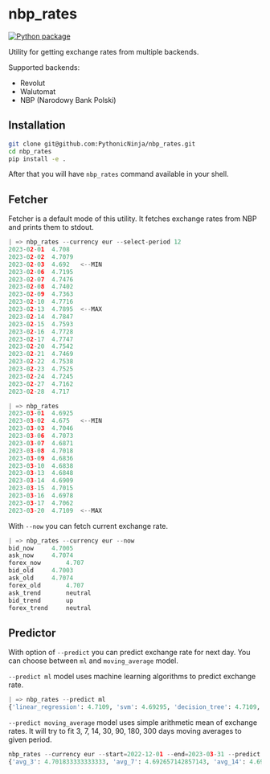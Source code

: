 # nbp_rates

[![Python package](https://github.com/PythonicNinja/nbp_rates/actions/workflows/python-package.yml/badge.svg)](https://github.com/PythonicNinja/nbp_rates/actions/workflows/python-package.yml)

Utility for getting exchange rates from multiple backends.

Supported backends:
- Revolut
- Walutomat
- NBP (Narodowy Bank Polski)

## Installation

```bash
git clone git@github.com:PythonicNinja/nbp_rates.git
cd nbp_rates
pip install -e .
```

After that you will have `nbp_rates` command available in your shell.

## Fetcher

Fetcher is a default mode of this utility. It fetches exchange rates from NBP and prints them to stdout.

```python
| => nbp_rates --currency eur --select-period 12
2023-02-01	4.708
2023-02-02	4.7079
2023-02-03	4.692	<--MIN
2023-02-06	4.7195
2023-02-07	4.7476
2023-02-08	4.7402
2023-02-09	4.7363
2023-02-10	4.7716
2023-02-13	4.7895	<--MAX
2023-02-14	4.7847
2023-02-15	4.7593
2023-02-16	4.7728
2023-02-17	4.7747
2023-02-20	4.7542
2023-02-21	4.7469
2023-02-22	4.7538
2023-02-23	4.7525
2023-02-24	4.7245
2023-02-27	4.7162
2023-02-28	4.717
```

```python
| => nbp_rates
2023-03-01	4.6925
2023-03-02	4.675	<--MIN
2023-03-03	4.7046
2023-03-06	4.7073
2023-03-07	4.6871
2023-03-08	4.7018
2023-03-09	4.6836
2023-03-10	4.6838
2023-03-13	4.6848
2023-03-14	4.6909
2023-03-15	4.7015
2023-03-16	4.6978
2023-03-17	4.7062
2023-03-20	4.7109	<--MAX
```

With `--now` you can fetch current exchange rate.

```python
| => nbp_rates --currency eur --now
bid_now		4.7005
ask_now		4.7074
forex_now		4.707
bid_old		4.7003
ask_old		4.7074
forex_old		4.707
ask_trend		neutral
bid_trend		up
forex_trend		neutral
```

## Predictor

With option of `--predict` you can predict exchange rate for next day.
You can choose between `ml` and `moving_average` model.

`--predict ml` model uses machine learning algorithms to predict exchange rate. 

```python
| => nbp_rates --predict ml
{'linear_regression': 4.7109, 'svm': 4.69295, 'decision_tree': 4.7109, 'random_forest': 4.709264999999995, 'avg': 4.706003749999998}
```

`--predict moving_average` model uses simple arithmetic mean of exchange rates.
It will try to fit 3, 7, 14, 30, 90, 180, 300 days moving averages to given period.

```python
nbp_rates --currency eur --start=2022-12-01 --end=2023-03-31 --predict moving_average
{'avg_3': 4.701833333333333, 'avg_7': 4.692657142857143, 'avg_14': 4.695278571428572, 'avg_30': 4.72594}
```